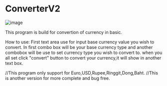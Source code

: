 # ConverterV2

![image](https://user-images.githubusercontent.com/45455068/49342981-ae9e4200-f694-11e8-8641-26e13d80984b.png)


This program is build for convertion of currency in basic.

How to use:
First text area use for input base currency value you wish to convert. In first combo box will be your base currency type and another combobox will be use to set currency type you wish to convert to. when you all set click "convert" button to convert your currency,it will show in another text box.

//This program only support for Euro,USD,Rupee,Ringgit,Dong,Baht.
//This is another version for more complete and bug free.
